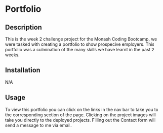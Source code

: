 # Portfolio

## Description

This is the week 2 challenge project for the Monash Coding Bootcamp, we were tasked with creating a portfolio to show prospecive employers. This portfolio was a culmination of the many skills we have learnt in the past 2 weeks.




## Installation

N/A

## Usage

To view this portfolio you can click on the links in the nav bar to take you to the corresponding section of the page. 
Clicking on the project images will take you directly to the deployed projects.
Filling out the Contact form will send a message to me via email.



